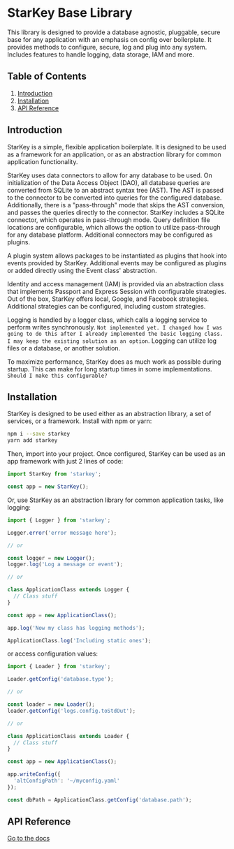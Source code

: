 # StarKey Base Library

This library is designed to provide a database agnostic, pluggable, secure base for any application with an emphasis on config over boilerplate. It provides methods to configure, secure, log and plug into any system. Includes features to handle logging, data storage, IAM and more.

## Table of Contents
  1. [Introduction](#introduction)
  2. [Installation](#installation)
  3. [API Reference](#api-reference)

## Introduction
StarKey is a simple, flexible application boilerplate. It is designed to be used as a framework for an application, or as an abstraction library for common application functionality.

StarKey uses data connectors to allow for any database to be used. On initialization of the Data Access Object (DAO), all database queries are converted from SQLite to an abstract syntax tree (AST). The AST is passed to the connector to be converted into queries for the configured database. Additionally, there is a "pass-through" mode that skips the AST conversion, and passes the queries directly to the connector. StarKey includes a SQLite connector, which operates in pass-through mode. Query definition file locations are configurable, which allows the option to utilize pass-through for any database platform. Additional connectors may be configured as plugins.

A plugin system allows packages to be instantiated as plugins that hook into events provided by StarKey. Additional events may be configured as plugins or added directly using the Event class' abstraction.

Identity and access management (IAM) is provided via an abstraction class that implements Passport and Express Session with configurable strategies. Out of the box, StarKey offers local, Google, and Facebook strategies. Additional strategies can be configured, including custom strategies.

Logging is handled by a logger class, which calls a logging service to perform writes synchronously. `Not implemented yet. I changed how I was going to do this after I already implemented the basic logging class. I may keep the existing solution as an option`. Logging can utilize log files or a database, or another solution.

To maximize performance, StarKey does as much work as possible during startup. This can make for long startup times in some implementations. `Should I make this configurable?`

## Installation

StarKey is designed to be used either as an abstraction library, a set of services, or a framework.
Install with npm or yarn:

```Bash
npm i --save starkey
yarn add starkey
```

Then, import into your project. Once configured, StarKey can be used as an app framework with just 2 lines of code:

```JavaScript
import StarKey from 'starkey';

const app = new StarKey();
```

Or, use StarKey as an abstraction library for common application tasks, like logging:

```JavaScript
import { Logger } from 'starkey';

Logger.error('error message here');

// or

const logger = new Logger();
logger.log('Log a message or event');

// or

class ApplicationClass extends Logger {
  // Class stuff
}

const app = new ApplicationClass();

app.log('Now my class has logging methods');

ApplicationClass.log('Including static ones');
```

or access configuration values:

```JavaScript
import { Loader } from 'starkey';

Loader.getConfig('database.type');

// or

const loader = new Loader();
loader.getConfig('logs.config.toStdOut');

// or

class ApplicationClass extends Loader {
  // Class stuff
}

const app = new ApplicationClass();

app.writeConfig({
  'altConfigPath': '~/myconfig.yaml'
});

const dbPath = ApplicationClass.getConfig('database.path');
```

## API Reference

[Go to the docs](docs/README.md)


